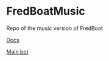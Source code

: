# FredBoatMusic
Repo of the music version of FredBoat

[Docs](https://frederikam.github.io/FredBoat/)

[Main bot](https://github.com/Frederikam/FredBoat)
